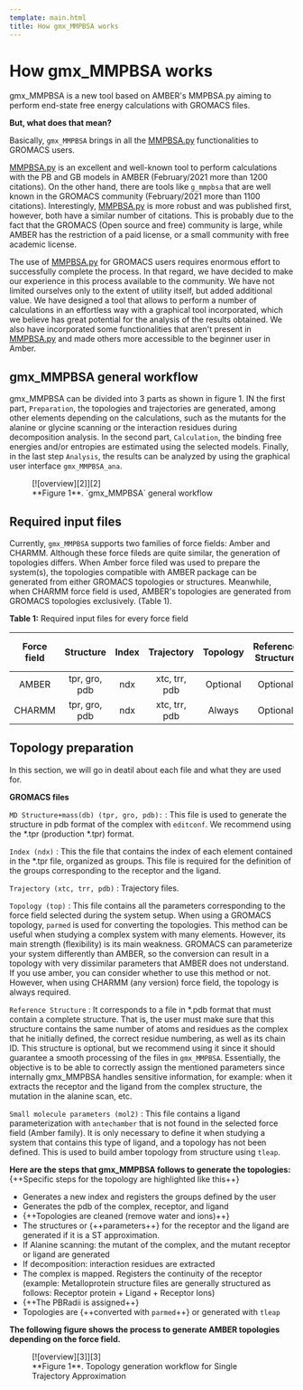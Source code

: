 ```yaml
---
template: main.html
title: How gmx_MMPBSA works
---
```


# How gmx_MMPBSA works

gmx_MMPBSA is a new tool based on AMBER's MMPBSA.py aiming to perform end-state free energy calculations with GROMACS 
files.

**But, what does that mean?**

Basically, `gmx_MMPBSA` brings in all the [MMPBSA.py][1] functionalities to GROMACS users. 

[MMPBSA.py][1] is an excellent and well-known tool to perform calculations with the PB and GB models in 
AMBER (February/2021 more than 1200 citations). On the other hand, there are tools like `g_mmpbsa` that are well 
known in the GROMACS community (February/2021 more than 1100 citations). Interestingly, [MMPBSA.py][1] is more robust 
and was published first, however, both have a similar number of citations. This is probably due to the fact that the 
GROMACS (Open source and free) community is large, while AMBER has the restriction of a paid license, or a small 
community with free academic license.

The use of [MMPBSA.py][1] for GROMACS users requires enormous effort to successfully complete the process. In that 
regard, we have decided to make our experience in this process available to the community. We have 
not limited ourselves only to the extent of utility itself, but added additional value. We have designed a tool that 
allows to perform a number of calculations in an effortless way with a graphical tool incorporated, which we believe 
has great potential for the analysis of the results obtained. We also have incorporated some functionalities that aren't
present in [MMPBSA.py][1] and made others more accessible to the beginner user in Amber.


## gmx_MMPBSA general workflow

gmx_MMPBSA can be divided into 3 parts as shown in figure 1. IN the first part, `Preparation`, the topologies 
and trajectories are generated, among other elements depending on the calculations, such as the mutants for the 
alanine or glycine scanning or the interaction residues during decomposition analysis. In the second part, `Calculation`,
the binding free energies and/or entropies are estimated using the selected models. Finally, in the last step `Analysis`,
the results can be analyzed by using the graphical user interface `gmx_MMPBSA_ana`.


<figure markdown="1">
[![overview][2]][2]
  <figcaption markdown="1">
  **Figure 1**. `gmx_MMPBSA` general workflow
  </figcaption>
</figure>

[2]: assets/images/workflow.svg

[comment]: <> (![Placeholder]&#40;assets/images/workflow.svg&#41;)

[comment]: <> (**Figure 1:** gmx_MMPBSA general workflow)

## Required input files

Currently, `gmx_MMPBSA` supports two families of force fields: Amber and CHARMM. Although these force fileds are quite 
similar, the generation of topologies differs. When Amber force filed was used to prepare the system(s), the topologies 
compatible with AMBER package can be generated from either GROMACS topologies or structures. Meanwhile, when CHARMM force
field is used, AMBER's topologies are generated from GROMACS topologies exclusively. (Table 1).

**Table 1:** Required input files for every force field 

| Force field |   Structure   | Index |  Trajectory   | Topology | Reference Structure | Small Molecule Mol2 |
|:-----------:|:-------------:|:-----:|:-------------:|:--------:|:-------------------:|:-------------------:|
|    AMBER    | tpr, gro, pdb |  ndx  | xtc, trr, pdb | Optional |      Optional       |   Only if not top   |
|   CHARMM    | tpr, gro, pdb |  ndx  | xtc, trr, pdb |  Always  |      Optional       |         No          |

## Topology preparation

In this section, we will go in deatil about each file and what they are used for.

**GROMACS files**

`MD Structure+mass(db) (tpr, gro, pdb):`
:   This file is used to generate the structure in pdb format of the complex with `editconf`. We recommend using the 
    *.tpr (production *.tpr) format.

`Index (ndx)` 
:   This the file that contains the index of each element contained in the *.tpr file, organized as groups. This file 
    is required for the definition of the groups corresponding to the receptor and the ligand.

`Trajectory (xtc, trr, pdb)`
:   Trajectory files.

`Topology (top)`
:   This file contains all the parameters corresponding to the force field selected during the system setup. When using 
    a GROMACS topology, `parmed` is used for converting the topologies. This method can be useful when studying a 
    complex system with many elements. However, its main strength (flexibility) is its 
    main weakness. GROMACS can parameterize your system differently than AMBER, so the conversion can result in a 
    topology with very dissimilar parameters that AMBER does not understand. If you use amber, you can consider whether 
    to use this method or not. However, when using CHARMM (any version) force field, the topology is always required. 

`Reference Structure`
:   It corresponds to a file in *.pdb format that must contain a complete structure. That is, the user must make sure 
    that this structure contains the same number of atoms and residues as the complex that he initially defined, the 
    correct residue numbering, as well as its chain ID. This structure is optional, but we recommend using it since it 
    should guarantee a smooth processing of the files in `gmx_MMPBSA`. 
    Essentially, the objective is to be able to correctly assign the mentioned parameters since internally 
    gmx_MMPBSA handles sensitive information, for example: when it extracts the receptor and the ligand from the 
    complex structure, the mutation in the alanine scan, etc.

`Small molecule parameters (mol2)`
:   This file contains a ligand parameterization with `antechamber` that is not found in the selected force field 
    (Amber family). It is only necessary to define it when studying a system that contains this type of ligand, and a
    topology has not been defined. This is used to build amber topology from structure using `tleap`.

**Here are the steps that gmx_MMPBSA follows to generate the topologies:**
{++Specific steps for the topology are highlighted like this++}

- Generates a new index and registers the groups defined by the user
- Generates the pdb of the complex, receptor, and ligand
- {++Topologies are cleaned (remove water and ions)++}
- The structures or {++parameters++} for the receptor and the ligand are generated if it is a ST approximation.
- If Alanine scanning: the mutant of the complex, and the mutant receptor or ligand are generated
- If decomposition: interaction residues are extracted
- The complex is mapped. Registers the continuity of the receptor (example: Metalloprotein structure files are 
  generally structured as follows: Receptor protein + Ligand + Receptor Ions)
- {++The PBRadii is assigned++}
- Topologies are {++converted with `parmed`++} or generated with `tleap`

[1]: https://pubs.acs.org/doi/10.1021/ct300418h

**The following figure shows the process to generate AMBER topologies depending on the force field.** 



<figure markdown="1">
[![overview][3]][3]
  <figcaption markdown="1">
  **Figure 1**. Topology generation workflow for Single Trajectory Approximation
  </figcaption>
</figure>

[3]: assets/images/topgeneration.svg